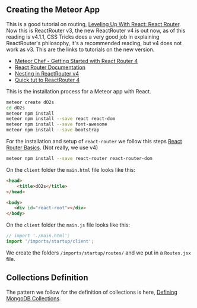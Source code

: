 ## Creating the Meteor App

This is a good tutorial on routing, [Leveling Up With React: React Router](https://css-tricks.com/learning-react-router/). Now this is ReactRouter v3, the new ReactRouter v4 is out now, as of this reading is v4.1.1, CSS Tricks does a very good job in explaining ReactRouter's philosophy, it's a recommended reading, but v4 does not work as v3. This are the links to tutorials on the new version.

-   [Meteor Chef - Getting Started with React Router 4](https://themeteorchef.com/tutorials/getting-started-with-react-router-v4)
-   [React Router Documentation](https://reacttraining.com/react-router/web/guides/quick-start)
-   [Nesting in ReactRouter v4](https://teamtreehouse.com/community/warning-you-should-not-use-route-component-and-route-children-in-the-same-route-route-children-will-be-ignored)
-   [Quick tut to ReactRouter 4](https://medium.com/@pshrmn/a-simple-react-router-v4-tutorial-7f23ff27adf˚)

This is the installation process for a Meteor app with React.

```bash
meteor create dO2s
cd dO2s
meteor npm install
meteor npm install --save react react-dom
meteor npm install --save font-awesome
meteor npm install --save bootstrap
```

For the installation and setup of `react-router` we follow this steps [React Router Basics](https://themeteorchef.com/tutorials/react-router-basics). (Not really, we use v4)

```bash
meteor npm install --save react-router react-router-dom
```

On the `client` folder the `main.html` file looks like this:

```html
<head>
    <title>dO2s</title>
</head>

<body>
   <div id="react-root"></div>
</body>
```

On the `client` folder the `main.js` file looks like this:
```javascript
// import './main.html';
import '/imports/startup/client';
```

We create the folders `/imports/startup/routes/` and we put in a `Routes.jsx` file.

## Collections Definition

The pattern we follow for the definition of collections is here, [Defining MongoDB Collections](https://themeteorchef.com/tutorials/defining-mongodb-collections).

